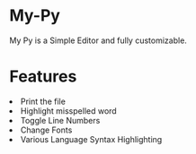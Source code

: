 # My-Py
My Py is a Simple Editor and fully customizable.
# Features
<li>Print the file</li>
<li>Highlight misspelled word</li>
<li>Toggle Line Numbers</li>
<li>Change Fonts</li>
<li>Various Language Syntax Highlighting</li>

